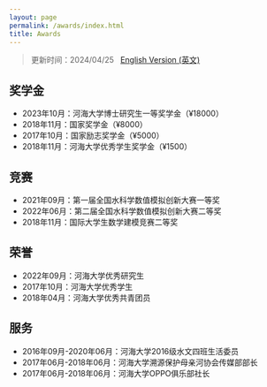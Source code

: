 ```yaml
---
layout: page
permalink: /awards/index.html
title: Awards
---
```


> 更新时间：2024/04/25 &nbsp; [English Version (英文)](https://lujiabo98.github.io/awards_en/)

## 奖学金

- 2023年10月：河海大学博士研究生一等奖学金（¥18000）
- 2018年11月：国家奖学金（¥8000）
- 2017年10月：国家励志奖学金（¥5000）
- 2018年11月：河海大学优秀学生奖学金（¥1500）

## 竞赛

- 2021年09月：第一届全国水科学数值模拟创新大赛一等奖<br>
- 2022年06月：第二届全国水科学数值模拟创新大赛二等奖<br>
- 2018年11月：国际大学生数学建模竞赛二等奖

## 荣誉

- 2022年09月：河海大学优秀研究生
- 2017年10月：河海大学优秀学生
- 2018年04月：河海大学优秀共青团员

## 服务

- 2016年09月-2020年06月：河海大学2016级水文四班生活委员
- 2017年06月-2018年06月：河海大学溯源保护母亲河协会传媒部部长
- 2017年06月-2018年06月：河海大学OPPO俱乐部社长

